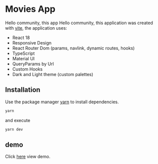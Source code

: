 # Movies App

Hello community, this app Hello community, this application was created with [vite](https://vitejs.dev), the application uses:

- React 18
- Responsive Design
- React Router Dom (params, navlink, dynamic routes, hooks)
- TypeScript
- Material UI
- QueryParams by Url
- Custom Hooks
- Dark and Light theme (custom palettes)

## Installation

Use the package manager [yarn](https://yarnpkg.com/) to install dependencies.

```bash
yarn
```

and execute

```bash
yarn dev
```

## demo

Click [here](https://stevenmanriqueca.github.io/movies-app-ts/) view demo.

